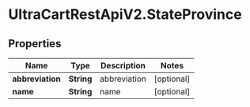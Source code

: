 # UltraCartRestApiV2.StateProvince

## Properties

Name | Type | Description | Notes
------------ | ------------- | ------------- | -------------
**abbreviation** | **String** | abbreviation | [optional] 
**name** | **String** | name | [optional] 


